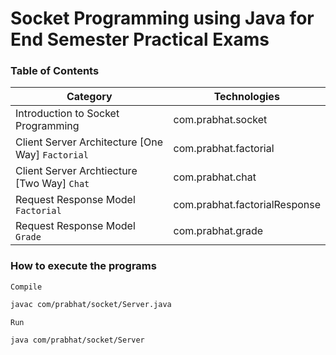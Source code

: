 # Socket Programming using Java for End Semester Practical Exams

### Table of Contents

| Category | Technologies |
|----------|--------------|
| Introduction to Socket Programming | com.prabhat.socket |
| Client Server Architecture [One Way] `Factorial` | com.prabhat.factorial |
| Client Server Archtiecture [Two Way] `Chat` | com.prabhat.chat |
| Request Response Model `Factorial` | com.prabhat.factorialResponse |
| Request Response Model `Grade` | com.prabhat.grade |

### How to execute the programs

`Compile`
```bash
javac com/prabhat/socket/Server.java
```

`Run`
```bash
java com/prabhat/socket/Server
```